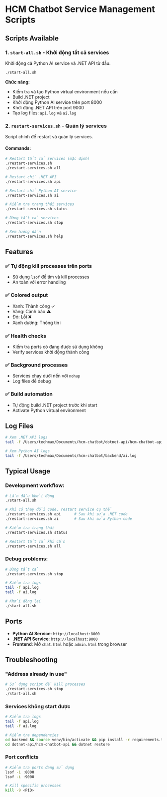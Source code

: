 # HCM Chatbot Service Management Scripts

## Scripts Available

### 1. `start-all.sh` - Khởi động tất cả services
Khởi động cả Python AI service và .NET API từ đầu.

```bash
./start-all.sh
```

**Chức năng:**
- Kiểm tra và tạo Python virtual environment nếu cần
- Build .NET project
- Khởi động Python AI service trên port 8000
- Khởi động .NET API trên port 9000
- Tạo log files: `api.log` và `ai.log`

### 2. `restart-services.sh` - Quản lý services
Script chính để restart và quản lý services.

#### Commands:

```bash
# Restart tất cả services (mặc định)
./restart-services.sh
./restart-services.sh all

# Restart chỉ .NET API
./restart-services.sh api

# Restart chỉ Python AI service
./restart-services.sh ai

# Kiểm tra trạng thái services
./restart-services.sh status

# Dừng tất cả services
./restart-services.sh stop

# Xem hướng dẫn
./restart-services.sh help
```

## Features

### ✅ Tự động kill processes trên ports
- Sử dụng `lsof` để tìm và kill processes
- An toàn với error handling

### ✅ Colored output
- Xanh: Thành công ✓
- Vàng: Cảnh báo ⚠️
- Đỏ: Lỗi ❌
- Xanh dương: Thông tin ℹ️

### ✅ Health checks
- Kiểm tra ports có đang được sử dụng không
- Verify services khởi động thành công

### ✅ Background processes
- Services chạy dưới nền với `nohup`
- Log files để debug

### ✅ Build automation
- Tự động build .NET project trước khi start
- Activate Python virtual environment

## Log Files

```bash
# Xem .NET API logs
tail -f /Users/techmax/Documents/hcm-chatbot/dotnet-api/hcm-chatbot-api/api.log

# Xem Python AI logs
tail -f /Users/techmax/Documents/hcm-chatbot/backend/ai.log
```

## Typical Usage

### Development workflow:
```bash
# Lần đầu khởi động
./start-all.sh

# Khi có thay đổi code, restart service cụ thể
./restart-services.sh api      # Sau khi sửa .NET code
./restart-services.sh ai       # Sau khi sửa Python code

# Kiểm tra trạng thái
./restart-services.sh status

# Restart tất cả khi cần
./restart-services.sh all
```

### Debug problems:
```bash
# Dừng tất cả
./restart-services.sh stop

# Kiểm tra logs
tail -f api.log
tail -f ai.log

# Khởi động lại
./start-all.sh
```

## Ports

- **Python AI Service**: `http://localhost:8000`
- **.NET API Service**: `http://localhost:9000`
- **Frontend**: Mở `chat.html` hoặc `admin.html` trong browser

## Troubleshooting

### "Address already in use"
```bash
# Sử dụng script để kill processes
./restart-services.sh stop
./start-all.sh
```

### Services không start được
```bash
# Kiểm tra logs
tail -f api.log
tail -f ai.log

# Kiểm tra dependencies
cd backend && source venv/bin/activate && pip install -r requirements.txt
cd dotnet-api/hcm-chatbot-api && dotnet restore
```

### Port conflicts
```bash
# Kiểm tra ports đang sử dụng
lsof -i :8000
lsof -i :9000

# Kill specific processes
kill -9 <PID>
```
